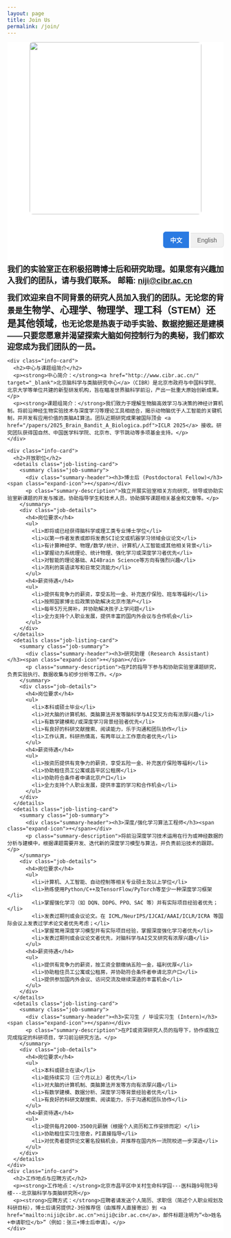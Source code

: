 ```yaml
---
layout: page
title: Join Us
permalink: /join/
---
```


<style>
  /* ================== 通用样式 ================== */
  .wrapper {
    max-width: 1000px;
    padding-left: 20px;
    padding-right: 20px;
  }
  .join-us-container {
    font-family: sans-serif;
  }
  
  /* ================== 语言切换器样式 ================== */
  .lang-switcher {
    text-align: right;
    margin-bottom: 35px;
  }
  .lang-switcher button {
    background-color: #f0f0f0;
    border: 1px solid #ddd;
    color: #555;
    padding: 8px 15px;
    cursor: pointer;
    font-size: 14px;
    transition: all 0.3s ease;
    border-radius: 6px;
  }
  .lang-switcher button:first-child {
      border-top-right-radius: 0;
      border-bottom-right-radius: 0;
  }
  .lang-switcher button:last-child {
      border-top-left-radius: 0;
      border-bottom-left-radius: 0;
      border-left: none;
  }
  .lang-switcher button.active {
    background-color: #2a7ae2;
    color: white;
    border-color: #2a7ae2;
    font-weight: bold;
  }
  .lang-switcher button:not(.active):hover {
    background-color: #e9e9e9;
  }

  /* 默认隐藏英文内容 */
  .lang-en {
    display: none;
  }
  
  /* ================== 页面原有样式 (无需修改) ================== */
  .welcome-header {
    text-align: center;
    margin-bottom: 40px;
  }
  .welcome-header img {
    border-radius: 8px;
    vertical-align: middle;
  }
  .info-card {
    background-color: #fdfdfd;
    border: 1px solid #e9e9e9;
    border-radius: 12px;
    padding: 25px 30px;
    margin-bottom: 30px;
    box-shadow: 0 4px 12px rgba(0, 0, 0, 0.05);
  }
  .info-card h2 {
    font-size: 24px;
    color: #2a7ae2;
    margin-top: 0;
    border-bottom: 2px solid #f0f0f0;
    padding-bottom: 10px;
    margin-bottom: 20px;
  }
  .job-listing-card {
    border: 1px solid #e9e9e9;
    border-radius: 12px;
    margin-bottom: 20px;
    background-color: #fdfdfd;
    transition: all 0.3s ease;
  }
  .job-summary {
    padding: 25px 30px;
    cursor: pointer;
    list-style: none;
  }
  .job-summary::-webkit-details-marker {
    display: none;
  }
  .summary-header {
    display: flex;
    justify-content: space-between;
    align-items: center;
    gap: 20px;
  }
  .summary-header h3 {
    margin: 0;
    font-size: 22px;
    color: #2a7ae2;
  }
  .summary-description {
    margin: 15px 0 0 0;
    color: #555;
    line-height: 1.7;
  }
  .expand-icon {
    font-size: 28px;
    color: #2a7ae2;
    font-weight: bold;
    transition: transform 0.3s ease;
  }
  .job-details {
    padding: 25px 30px;
    border-top: 1px solid #f0f0f0;
  }
  .job-details h4 {
    color: #333;
    font-size: 18px;
    font-weight: 600;
    margin-top: 0;
    margin-bottom: 10px;
  }
  .job-details ul {
    padding-left: 20px;
    line-height: 1.8;
    margin-bottom: 25px;
  }
  .job-details ul:last-child {
      margin-bottom: 0;
  }
  .job-details li {
    margin-bottom: 8px;
  }
  .job-listing-card[open] {
    box-shadow: 0 8px 20px rgba(42, 122, 226, 0.1);
    border-color: #a9c7ec;
  }
  .job-listing-card[open] .expand-icon {
    transform: rotate(45deg);
  }
  .job-listing-card:not([open]):hover {
      border-color: #a9c7ec;
      background-color: #fafdff;
  }

  #floating-decorations {
  position: absolute; /* 改为 absolute，让它随页面滚动 */
  top: 0;
  left: 0;
  width: 100%;
  height: 100%; /* 高度将由JS动态调整以适应内容 */
  z-index: -1;
  pointer-events: none;
  overflow: hidden;
}

/* .deco-image 和 @keyframes 动画样式保持不变 */
.deco-image {
  position: absolute;
  opacity: 1;
  animation: float-animation 8s ease-in-out infinite;
  border-radius: 12px; /* 给图片加个小圆角，看起来更柔和 */
  box-shadow: 0 5px 15px rgba(0,0,0,0.1); /* 加一点阴影，更有层次感 */
}
@keyframes float-animation {
  0% { transform: translateY(0px); }
  50% { transform: translateY(-15px); }
  100% { transform: translateY(0px); }
}

/* ================== 确保主要内容在装饰之上 ================== */
.join-us-container {
    position: relative; /* 必须设置，以使 z-index 生效 */
    z-index: 1; /* 确保 z-index 高于装饰层 */
    background-color: white; /* 确保有背景色，否则装饰会透过来 */
}

</style>
<div id="floating-decorations" aria-hidden="true"></div>
<div class="join-us-container">

  <div class="welcome-header">
    <!-- <img width="200" style="margin-right:25px;" src="/assets/Jilab_logo.png"> -->
    <img width="400" src="{{"/assets/Jilab_logo.gif"| relative_url }}">
  </div>
  
  <!-- 语言切换器 -->
  <div class="lang-switcher">
    <button id="btn-zh" class="active">中文</button>
    <button id="btn-en">English</button>
  </div>

  <!-- =============================== 中文内容区域 =============================== -->
  <div class="lang-zh">
    <p><font size="4"><strong>我们的实验室正在积极招聘博士后和研究助理。如果您有兴趣加入我们的团队，请与我们联系。 邮箱: <a href="mailto:niji@cibr.ac.cn">niji@cibr.ac.cn</a></strong></font></p>
    <p><font size="4"><strong>我们欢迎来自不同背景的研究人员加入我们的团队。无论您的背景是<strong style="font-size: 1.2em;">生物学、心理学、物理学、理工科（STEM）还是其他领域</strong>，也无论您是热衷于动手实验、数据挖掘还是建模——只要您愿意并渴望探索大脑如何控制行为的奥秘，我们都欢迎您成为我们团队的一员。</strong></font></p>

    <div class="info-card">
      <h2>中心与课题组简介</h2>
      <p><strong>中心简介：</strong><a href="http://www.cibr.ac.cn/" target="_blank">北京脑科学与类脑研究中心</a>（CIBR）是北京市政府与中国科学院、北京大学等单位共建的新型研发机构，旨在瞄准世界脑科学前沿，产出一批重大原始创新成果。</p>
      <p><strong>课题组简介：</strong>我们致力于理解生物脑高效学习与决策的神经计算机制。将前沿神经生物实验技术与深度学习等理论工具相结合，揭示动物脑优于人工智能的关键机制，并开发有应用价值的类脑AI算法。团队近期研究成果被国际顶会 <a href="/papers/2025_Brain_Bandit_A_Biologica.pdf">ICLR 2025</a> 接收。研究团队获得国自然、中国医学科学院、北京市、字节跳动等多项基金支持。</p>
    </div>
    
    <div class="info-card">
      <h2>开放职位</h2>
      <details class="job-listing-card">
        <summary class="job-summary">
          <div class="summary-header"><h3>博士后 (Postdoctoral Fellow)</h3><span class="expand-icon">+</span></div>
          <p class="summary-description">独立开展实验室相关方向研究，领导或协助实验室新课题的开发与推进。协助指导学生和技术人员，协助撰写课题相关基金和文章等。</p>
        </summary>
        <div class="job-details">
          <h4>岗位要求</h4>
          <ul>
            <li>即将或已经获得脑科学或理工类专业博士学位</li>
            <li>以第一作者发表或即将发表SCI论文或机器学习领域会议论文</li>
            <li>有计算神经学、物理/数学/统计、计算机/人工智能或其他相关背景</li>
            <li>掌握动力系统理论、统计物理、强化学习或深度学习者优先</li>
            <li>对智能的理论基础、AI4Brain Science等方向有强烈兴趣</li>
            <li>流利的英语读写和日常交流能力</li>
          </ul>
          <h4>薪资待遇</h4>
          <ul>
            <li>提供有竞争力的薪资，享受五险一金、补充医疗保险、班车等福利</li>
            <li>按照国家博士后政策协助解决北京市落户</li>
            <li>每年5万元房补，并协助解决孩子上学问题</li>
            <li>全力支持个人职业发展，提供丰富的国内外会议与合作机会</li>
          </ul>
        </div>
      </details>
      <details class="job-listing-card">
        <summary class="job-summary">
          <div class="summary-header"><h3>研究助理 (Research Assistant)</h3><span class="expand-icon">+</span></div>
          <p class="summary-description">在PI的指导下参与和协助实验室课题研究，负责实验执行、数据收集与初步分析等工作。</p>
        </summary>
        <div class="job-details">
          <h4>岗位要求</h4>
          <ul>
            <li>本科或硕士毕业</li>
            <li>对大脑的计算机制、类脑算法开发等脑科学与AI交叉方向有浓厚兴趣</li>
            <li>有数学建模和/或深度学习背景经验者优先</li>
            <li>有良好的科研文献搜索、阅读能力，乐于沟通和团队协作</li>
            <li>工作认真，科研热情高，有两年以上工作意向者优先</li>
          </ul>
          <h4>薪资待遇</h4>
          <ul>
            <li>按资历提供有竞争力的薪资，享受五险一金、补充医疗保险等福利</li>
            <li>协助租住员工公寓或昌平区公租房</li>
            <li>协助符合条件者申请北京户口</li>
            <li>全力支持个人职业发展，提供丰富的学习和合作机会</li>
          </ul>
        </div>
      </details>
      <details class="job-listing-card">
        <summary class="job-summary">
          <div class="summary-header"><h3>深度/强化学习算法工程师</h3><span class="expand-icon">+</span></div>
          <p class="summary-description">将前沿深度学习技术运用在行为或神经数据的分析与建模中，根据课题需要开发、迭代新的深度学习模型与算法，并负责前沿技术的跟踪。</p>
        </summary>
        <div class="job-details">
          <h4>岗位要求</h4>
          <ul>
            <li>计算机、人工智能、自动控制等相关专业硕士及以上学位</li>
            <li>熟练使用Python/C++及TensorFlow/PyTorch等至少一种深度学习框架</li>
            <li>掌握强化学习（如 DQN、DDPG、PPO、SAC 等）并有实际项目经验者优先；</li>
            <li>发表过期刊或会议论文。在 ICML/NeurIPS/IJCAI/AAAI/ICLR/ICRA 等国际会议上发表过学术论文者优先考虑；</li>
            <li>掌握常用深度学习模型并有实际项目经验，掌握深度强化学习者优先</li>
            <li>发表过期刊或会议论文者优先，对脑科学与AI交叉研究有浓厚兴趣</li>
          </ul>
          <h4>薪资待遇</h4>
          <ul>
            <li>提供有竞争力的薪资，按工资全额缴纳五险一金，福利优厚</li>
            <li>协助租住员工公寓或公租房，并协助符合条件者申请北京户口</li>
            <li>提供参加国内外会议、访问交流及继续深造的丰富机会</li>
          </ul>
        </div>
      </details>
      <details class="job-listing-card">
        <summary class="job-summary">
          <div class="summary-header"><h3>实习生 / 毕设实习生 (Intern)</h3><span class="expand-icon">+</span></div>
          <p class="summary-description">在PI或资深研究人员的指导下，协作或独立完成指定的科研项目，学习前沿研究方法。</p>
        </summary>
        <div class="job-details">
          <h4>岗位要求</h4>
          <ul>
            <li>本科或硕士在读</li>
            <li>能持续实习（三个月以上）者优先</li>
            <li>对大脑的计算机制、类脑算法开发等方向有浓厚兴趣</li>
            <li>有数学建模、数据分析、深度学习等背景经验者优先</li>
            <li>有良好的科研文献搜索、阅读能力，乐于沟通和团队协作</li>
          </ul>
          <h4>薪资待遇</h4>
          <ul>
            <li>提供每月2000-3500元薪酬（根据个人资历和工作安排而定）</li>
            <li>协助租住实习生宿舍，PI直接指导</li>
            <li>对优秀者提供论文署名投稿机会，并推荐在国内外一流院校进一步深造</li>
          </ul>
        </div>
      </details>
    </div>
    <div class="info-card">
      <h2>工作地点与应聘方式</h2>
      <p><strong>工作地点：</strong>北京市昌平区中关村生命科学园---医科路9号院3号楼---北京脑科学与类脑研究所</p>
      <p><strong>应聘方式：</strong>应聘者请发送个人简历、求职信（简述个人职业规划及科研目标），博士后请另提供2-3份推荐信（由推荐人直接寄出）到 <a href="mailto:niji@cibr.ac.cn">niji@cibr.ac.cn</a>，邮件标题注明为“<b>姓名+申请职位</b>”（例如：张三+博士后申请）。</p>
    </div>
  </div>

  <!-- =============================== 英文内容区域 =============================== -->
  <div class="lang-en">
    <p style="font-size: 1.1em;"><strong>Our lab is actively recruiting Postdoctoral Fellows and Research Assistants. If you are interested in joining our team, please contact us at: <a href="mailto:niji@cibr.ac.cn">niji@cibr.ac.cn</a></strong></p>
    <p style="font-size: 1.1em;"><strong>We welcome researchers from diverse backgrounds to join our team. Whether your background is in <span style="font-size: 1.2em;"><strong>Biology, psychology, physics, STEM, or other fields</strong></span>, and whether you are passionate about wet-lab experiments, data mining, or modeling—as long as you are willing and eager to explore the mysteries of how the brain controls behavior, we welcome you to become a member of our team.</strong></p>

    <div class="info-card">
      <h2>About CIBR and Our Lab</h2>
      <p><strong>About the Center:</strong> The <a href="http://www.cibr.ac.cn/en/" target="_blank">Chinese Institute for Brain Research, Beijing (CIBR)</a>, is a new type of research institution co-established by the Beijing Municipal Government, the Chinese Academy of Sciences, and Peking University. It aims to target the frontiers of brain science and produce significant original innovative achievements.</p>
      <p><strong>About the Lab:</strong> We are dedicated to understanding the neural computation mechanisms of efficient learning and decision-making in the biological brain. By integrating cutting-edge neurobiological experimental techniques with theoretical tools like deep learning, we aim to uncover the key mechanisms that make the animal brain superior to artificial intelligence and develop valuable brain-inspired AI algorithms. Our team's recent research has been accepted by the top international conference <a href="/papers/2025_Brain_Bandit_A_Biologica.pdf">ICLR 2025</a>. The research team is supported by grants from NSFC, CAMS, the Beijing Municipality, and ByteDance, among others.</p>
    </div>

    <div class="info-card">
      <h2>Open Positions</h2>
      <details class="job-listing-card">
        <summary class="job-summary">
          <div class="summary-header"><h3>Postdoctoral Fellow</h3><span class="expand-icon">+</span></div>
          <p class="summary-description">Independently conduct research in the lab's relevant directions, leading or assisting in the development and advancement of new projects. Assist in mentoring students and technicians, and contribute to writing grant proposals and publications.</p>
        </summary>
        <div class="job-details">
          <h4>Qualifications</h4>
          <ul>
            <li>Ph.D. degree (or expected soon) in brain science or a STEM-related field.</li>
            <li>First-author publication (published or forthcoming) in an SCI-indexed journal or a top machine learning conference.</li>
            <li>Background in computational neuroscience, physics, mathematics, statistics, computer science, artificial intelligence, or other related fields.</li>
            <li>Experience with dynamical systems theory, statistical physics, reinforcement learning, or deep learning is preferred.</li>
            <li>Strong interest in the theoretical foundations of intelligence, AI for Brain Science, and related areas.</li>
            <li>Fluent in English reading, writing, and daily communication.</li>
          </ul>
          <h4>What We Offer</h4>
          <ul>
            <li>A competitive salary and benefits package, including comprehensive social insurance, supplemental medical insurance, shuttle bus services, etc.</li>
            <li>Assistance with obtaining Beijing Hukou (residency permit) in accordance with national postdoctoral policies.</li>
            <li>An annual housing allowance of 50,000 RMB and assistance with children's schooling.</li>
            <li>Full support for career development, with ample opportunities for domestic and international conferences and collaborations.</li>
          </ul>
        </div>
      </details>
      <details class="job-listing-card">
        <summary class="job-summary">
          <div class="summary-header"><h3>Research Assistant</h3><span class="expand-icon">+</span></div>
          <p class="summary-description">Participate in and assist with lab research projects under the PI's guidance, responsible for experiment execution, data collection, and preliminary analysis.</p>
        </summary>
        <div class="job-details">
          <h4>Qualifications</h4>
          <ul>
            <li>Bachelor's or Master's degree.</li>
            <li>Strong interest in the intersection of brain science and AI, such as the brain's computational mechanisms and the development of brain-inspired algorithms.</li>
            <li>Experience in mathematical modeling and/or deep learning is preferred.</li>
            <li>Good skills in searching and reading scientific literature; a collaborative and communicative team player.</li>
            <li>Diligent, highly motivated for research, with an intention to work for more than two years preferred.</li>
          </ul>
          <h4>What We Offer</h4>
          <ul>
            <li>A competitive salary based on experience, with benefits including comprehensive social insurance and supplemental medical insurance.</li>
            <li>Assistance in applying for employee apartments or public rental housing in Changping District.</li>
            <li>Assistance for qualified candidates in applying for a Beijing Hukou.</li>
            <li>Full support for career development, with abundant learning and collaboration opportunities.</li>
          </ul>
        </div>
      </details>
      <details class="job-listing-card">
        <summary class="job-summary">
          <div class="summary-header"><h3>Deep/Reinforcement Learning Engineer</h3><span class="expand-icon">+</span></div>
          <p class="summary-description">Apply cutting-edge deep learning techniques to analyze and model behavioral or neural data. Develop and iterate new deep learning models and algorithms as required by projects, and track state-of-the-art technologies.</p>
        </summary>
        <div class="job-details">
          <h4>Qualifications</h4>
          <ul>
            <li>Master's degree or higher in Computer Science, AI, Automatic Control, or a related field.</li>
            <li>Proficient in Python/C++ and at least one deep learning framework such as TensorFlow/PyTorch.</li>
            <li>Proficiency in reinforcement learning (e.g., DQN, DDPG, PPO, SAC, and other algorithms) with practical project experience is preferred.</li>
            <li>Publications in academic journals or conferences are required; in particular, candidates with papers published in top international conferences such as ICML, NeurIPS, IJCAI, AAAI, ICLR, and ICRA will be given priority consideration.</li>
            <li>Practical project experience with common deep learning models; expertise in deep reinforcement learning will be given priority consideration.</li>
            <li>Published journal or conference papers are preferred; strong interest in interdisciplinary research between brain science and AI.</li>
          </ul>
          <h4>What We Offer</h4>
          <ul>
            <li>A competitive salary with full social insurance contributions based on salary, and excellent benefits.</li>
            <li>Assistance with employee or public rental housing and support for qualified candidates applying for a Beijing Hukou.</li>
            <li>Rich opportunities to attend international conferences, participate in academic exchanges, and pursue further education.</li>
          </ul>
        </div>
      </details>
      <details class="job-listing-card">
        <summary class="job-summary">
          <div class="summary-header"><h3>Intern / Thesis Intern</h3><span class="expand-icon">+</span></div>
          <p class="summary-description">Collaborate on or independently complete designated research projects and learn cutting-edge research methods under the guidance of the PI or senior researchers.</p>
        </summary>
        <div class="job-details">
          <h4>Qualifications</h4>
          <ul>
            <li>Currently enrolled in a Bachelor's or Master's program.</li>
            <li>Ability to intern for a continuous period (3 months or more) is preferred.</li>
            <li>Strong interest in the computational mechanisms of the brain, brain-inspired algorithm development, etc.</li>
            <li>Experience in mathematical modeling, data analysis, or deep learning is a plus.</li>
            <li>Good skills in searching and reading scientific literature; a collaborative and communicative team player.</li>
          </ul>
          <h4>What We Offer</h4>
          <ul>
            <li>A monthly stipend of 2,000-3,500 RMB (depending on qualifications and workload).</li>
            <li>Assistance with intern dormitory housing and direct mentorship from the PI.</li>
            <li>Opportunities for co-authorship on publications for outstanding performers, with recommendations for further studies at top domestic and international universities.</li>
          </ul>
        </div>
      </details>
    </div>
    <div class="info-card">
      <h2>Location and How to Apply</h2>
      <p><strong>Location:</strong> Chinese Institute for Brain Research, Beijing (CIBR), Building 3, Yard 9, Yike Road, Zhongguancun Life Science Park, Changping District, Beijing</p>
      <p><strong>How to Apply:</strong> Please send your CV and a cover letter (briefly describing your career goals and research interests) to <a href="mailto:niji@cibr.ac.cn">niji@cibr.ac.cn</a>. Postdoctoral applicants should also arrange for 2-3 letters of recommendation to be sent directly by the referees. Please use the subject line "<b>Name + Position Applied For</b>" (e.g., Scarbu + Postdoctoral Application).</p>
    </div>
  </div>

</div>

<!-- JavaScript for Language Switching -->
<script>
  // JavaScript for Language Switching AND Floating Decorations
document.addEventListener('DOMContentLoaded', function() {
  
  // --- 语言切换功能 (保留不变) ---
  const btnZh = document.getElementById('btn-zh');
  const btnEn = document.getElementById('btn-en');
  const contentZh = document.querySelector('.lang-zh');
  const contentEn = document.querySelector('.lang-en');

  btnZh.addEventListener('click', function() {
    contentZh.style.display = 'block';
    contentEn.style.display = 'none';
    btnZh.classList.add('active');
    btnEn.classList.remove('active');
  });

  btnEn.addEventListener('click', function() {
    contentZh.style.display = 'none';
    contentEn.style.display = 'block';
    btnEn.classList.add('active');
    btnZh.classList.remove('active');
  });

  // --- 全新的浮动装饰功能 ---
  const decorationsContainer = document.getElementById('floating-decorations');
  const mainContent = document.querySelector('.join-us-container');

  const siteHeader = document.querySelector('.site-header');

  // 1. 动态获取导航栏的高度
  const headerHeight = siteHeader ? siteHeader.offsetHeight+400 : 60; // 如果获取失败，默认60px

  // 2. 将装饰容器的顶部（top）设置为导航栏的高度，这样它就从导航栏下面开始了
  decorationsContainer.style.top = `${headerHeight}px`;

  // ====================================================================

  // 动态设置装饰层的高度，使其与主要内容等高
  decorationsContainer.style.height = `${mainContent.offsetHeight}px`;
  
  const imageUrls = [
    "{{ '/assets/lab_photo1.jpg' | relative_url }}",
    "{{ '/assets/lab_photo2.jpg' | relative_url }}",
    "{{ '/assets/lab_photo3.jpeg' | relative_url }}",
    "{{ '/assets/lab_photo4.jpeg' | relative_url }}",
    "{{ '/assets/lab_photo5.jpg' | relative_url }}",
    "{{ '/assets/lab_photo6.jpg' | relative_url }}",
    "{{ '/assets/lab_photo7.jpeg' | relative_url }}",
    "{{ '/assets/lab_photo8.jpg' | relative_url }}"
  ];

  const imageCount = 8;
  const imagesPerSide = imageCount / 2;
  const slotHeight = mainContent.offsetHeight / imagesPerSide;

  for (let i = 0; i < imageCount; i++) {
    const img = document.createElement('img');
    img.src = imageUrls[i % imageUrls.length];
    img.className = 'deco-image';

    const size = Math.random() * 350 + 300;
    img.style.width = `${size}px`;
    img.style.height = 'auto';

    const side = i % 2 === 0 ? 'left' : 'right';
    const slotIndex = Math.floor(i / 2); 
    const slotStartTop = slotIndex * slotHeight;
    const top = slotStartTop + (Math.random() * (slotHeight - size));

    const position = Math.random() * 15 + 2; 
    
    img.style.top = `${top}px`;
    img.style[side] = `${position}vw`;
    
    const rotation = Math.random() * 20 - 10;
    img.style.transform = `rotate(${rotation}deg)`;
    img.style.animationDelay = `${Math.random() * -8}s`;

    decorationsContainer.appendChild(img);
  }
});
</script>
